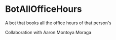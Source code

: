 # BotAllOfficeHours
A bot that books all the office hours of that person's 

Collaboration with Aaron Montoya Moraga
